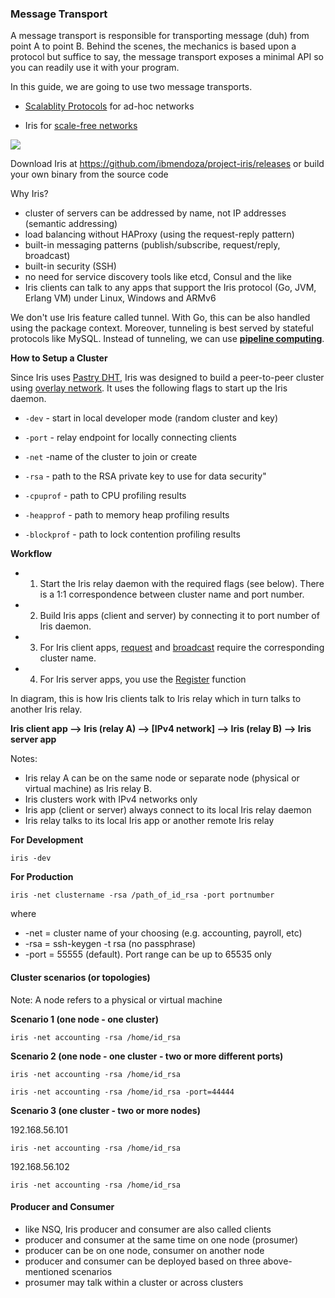 ### Message Transport

A message transport is responsible for transporting message (duh) from point A to point B. Behind the scenes, the mechanics is based upon a
protocol but suffice to say, the message transport exposes a minimal API so you can readily use it with your program.

In this guide, we are going to use two message transports.

- [Scalablity Protocols](https://github.com/go-mangos/mangos) for ad-hoc networks

- Iris for [scale-free networks](https://en.wikipedia.org/wiki/Scale-free_network)

<img src="https://itjumpstart.files.wordpress.com/2016/01/scale_free.png">

Download Iris at https://github.com/ibmendoza/project-iris/releases or build your own binary from the source code

Why Iris?

- cluster of servers can be addressed by name, not IP addresses (semantic addressing)
- load balancing without HAProxy (using the request-reply pattern)
- built-in messaging patterns (publish/subscribe, request/reply, broadcast)
- built-in security (SSH)
- no need for service discovery tools like etcd, Consul and the like
- Iris clients can talk to any apps that support the Iris protocol (Go, JVM, Erlang VM) under Linux, Windows and ARMv6
    
We don't use Iris feature called tunnel. With Go, this can be also handled using the package context. Moreover, tunneling is
best served by stateful protocols like MySQL. Instead of tunneling, we can use <a href="https://github.com/IrisMQ/book/blob/master/principles/pipeline.md">**pipeline computing**</a>.

**How to Setup a Cluster**

Since Iris uses [Pastry DHT](https://en.wikipedia.org/wiki/Pastry_%28DHT%29), Iris was designed to build a peer-to-peer cluster using [overlay network](https://en.wikipedia.org/wiki/Overlay_network). It uses the following flags to start up the Iris daemon.

- ```-dev``` - start in local developer mode (random cluster and key)
- ```-port``` - relay endpoint for locally connecting clients
- ```-net``` -name of the cluster to join or create
- ```-rsa``` - path to the RSA private key to use for data security"

- ```-cpuprof``` - path to CPU profiling results
- ```-heapprof``` - path to memory heap profiling results
- ```-blockprof``` - path to lock contention profiling results

**Workflow**

- 1) Start the Iris relay daemon with the required flags (see below). There is a 1:1 correspondence between cluster name and port number.
- 2) Build Iris apps (client and server) by connecting it to port number of Iris daemon.
- 3) For Iris client apps, [request](patterns.html#irisreqrep) and [broadcast](patterns.html#irisbroadcast) require the corresponding cluster name.
- 4) For Iris server apps, you use the [Register](https://godoc.org/gopkg.in/project-iris/iris-go.v1#Register) function

In diagram, this is how Iris clients talk to Iris relay which in turn talks to another Iris relay.

**Iris client app --> Iris (relay A) --> [IPv4 network] --> Iris (relay B) --> Iris server app**

Notes:

- Iris relay A can be on the same node or separate node (physical or virtual machine) as Iris relay B.
- Iris clusters work with IPv4 networks only
- Iris app (client or server) always connect to its local Iris relay daemon
- Iris relay talks to its local Iris app or another remote Iris relay

**For Development**

```iris -dev```

**For Production**

```iris -net clustername -rsa /path_of_id_rsa -port portnumber```

where

- -net = cluster name of your choosing (e.g. accounting, payroll, etc)
- -rsa = ssh-keygen -t rsa (no passphrase)
- -port = 55555 (default). Port range can be up to 65535 only

#### Cluster scenarios (or topologies)

Note: A node refers to a physical or virtual machine

**Scenario 1 (one node - one cluster)**

```iris -net accounting -rsa /home/id_rsa```

**Scenario 2 (one node - one cluster - two or more different ports)**

```iris -net accounting -rsa /home/id_rsa```

```iris -net accounting -rsa /home/id_rsa -port=44444```

**Scenario 3 (one cluster - two or more nodes)**

192.168.56.101

```iris -net accounting -rsa /home/id_rsa```

192.168.56.102

```iris -net accounting -rsa /home/id_rsa```

#### Producer and Consumer

- like NSQ, Iris producer and consumer are also called clients
- producer and consumer at the same time on one node (prosumer)
- producer can be on one node, consumer on another node
- producer and consumer can be deployed based on three above-mentioned scenarios
- prosumer may talk within a cluster or across clusters
